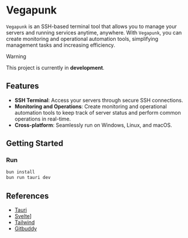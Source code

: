 # Vegapunk

`Vegapunk` is an SSH-based terminal tool that allows you to manage your servers and running services anytime, anywhere. With `Vegapunk`, you can create monitoring and operational automation tools, simplifying management tasks and increasing efficiency.

> [!WARNING]
> This project is currently in **development**.

## Features

- **SSH Terminal**: Access your servers through secure SSH connections.
- **Monitoring and Operations**: Create monitoring and operational automation tools to keep track of server status and perform common operations in real-time.
- **Cross-platform**: Seamlessly run on Windows, Linux, and macOS.

## Getting Started

### Run
```bash
bun install
bun run tauri dev
```

## References

- [Tauri](https://tauri.app/)
- [Svelte](https://svelte.dev/)]
- [Tailwind](https://tailwindcss.com/)
- [Gitbuddy](https://github.com/fujianbang/GitBuddy)